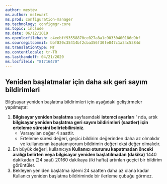 ```yaml
---
author: mestew
ms.author: mstewart
ms.prod: configuration-manager
ms.technology: configmgr-core
ms.topic: include
ms.date: 06/12/2019
ms.openlocfilehash: c4eebff93558870ce027a8a1c90330400186d9bf
ms.sourcegitcommit: bbf820c35414bf2cba356f30fe047c1a34c5384d
ms.translationtype: MT
ms.contentlocale: tr-TR
ms.lasthandoff: 04/21/2020
ms.locfileid: "81716470"
---
```

## <a name="more-frequent-countdown-notifications-for-restarts"></a>Yeniden başlatmalar için daha sık geri sayım bildirimleri
<!--3976435-->
Bilgisayar yeniden başlatma bildirimleri için aşağıdaki geliştirmeler yapılmıştır:

1. **Bilgisayar yeniden başlatma** sayfasındaki **istemci ayarları** ' nda, artık **bilgisayar yeniden başlatma geri sayım bildirimleri (saatler) için erteleme süresini belirtebilirsiniz**.
     - Varsayılan değer 4 saattir.
     - Erteleme süresi değeri, geçici bildirim değerinden daha az olmalıdır ve kullanıcının kapatamıyorum bildirimin değeri eksi değer olmalıdır.
2. En büyük değeri, kullanıcıya **Kullanıcı oturumu kapatmadan önceki aralığı belirten veya bilgisayar yeniden başlatılmadan (dakika)** 1440 dakikadan (24 saat) 20160 dakikaya (iki hafta) artırılan geçici bir bildirim görüntüler.
3. Bekleyen yeniden başlatma işlemi 24 saatten daha az olana kadar Kullanıcı yeniden başlatma bildiriminde bir ilerleme çubuğu görmez.
